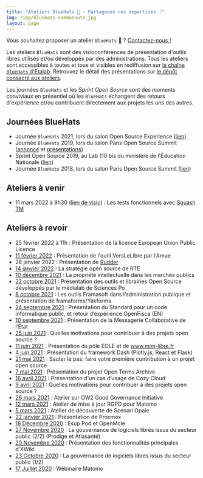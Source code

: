 ```yaml
---
title: "Ateliers BlueHats 🧢 - Partageons nos expertises !"
img: /img/bluehats-communaute.jpg
layout: page
---
```


<div class="fr-highlight">
  <p>Vous souhaitez proposer un atelier <code>BlueHats</code> 🧢 ?  <a href="mailto:logiciels-libres@data.gouv.fr">Contactez-nous !</a></p>
</div>

Les ateliers `BlueHats` sont des visioconférences de présentation d'outils libres utilisés et/ou développés par des administrations.  Tous les ateliers sont accessibles à toutes et tous et visibles en rediffusion sur [la chaîne `BlueHats` d'Etalab](https://www.dailymotion.com/playlist/x767bq).  Retrouvez le détail des présentations sur [le dépôt consacré aux ateliers](https://github.com/blue-hats/ateliers/blob/main/ateliers.org).

Les journées `BlueHats` et les *Sprint Open Source* sont des moments conviviaux en présentiel où les `BlueHats` échangent des retours d'expérience et/ou contribuent directement aux projets les uns des autres.

## Journées BlueHats

- Journée `BlueHats` 2021, lors du salon Open Source Experience ([lien](journee-2021))
- Journée `BlueHats` 2019, lors du salon Paris Open Source Summit ([annonce](https://www.numerique.gouv.fr/agenda/journee-bluehats-lors-du-salon-open-source-experience/) et [présentations](https://forum.etalab.gouv.fr/t/journee-bluehats-lors-du-paris-open-source-summit-le-11-decembre-2019/4614/2))
- Sprint Open Source 2019, au Lab 110 bis du ministère de l'Éducation Nationale ([lien](https://www.numerique.gouv.fr/actualites/retour-sur-le-premier-sprint-open-source-bluehats-administration/))
- Journée `BlueHats` 2018, lors du salon Paris Open Source Summit ([lien](https://www.numerique.gouv.fr/agenda/lancement-rejoignez-la-communaute-blue-hats-hackers-dinteret-general/))

## Ateliers à venir

- 11 mars 2022 à 9h30 ([lien de visio](https://webinaire.numerique.gouv.fr//meeting/signin/362/creator/369/hash/84c9902a44b481830388d5d69c808eb669da0a5b)) : Les tests fonctionnels avec [Squash TM](https://sill.etalab.gouv.fr/fr/software?id=137)

## Ateliers à revoir

- 25 février 2022 à 11h : Présentation de la licence European Union Public Licence
- [11 février 2022](/ateliers/amue-verslelibre) : Présentation de l'outil VersLeLibre par l'Amue
- 28 janvier 2022 : Présentation de [Rudder](https://sill.etalab.gouv.fr/fr/software?id=164)
- [14 janvier 2022](/ateliers/rte) : La stratégie open source de RTE
- [10 décembre 2021](/ateliers/propriete-intellectuelle-marches-publics) : La propriété intellectuelle dans les marchés publics
- [22 octobre 2021](/ateliers/medialab-sciences-po) : Présentation des outils et librairies Open Source développés par le médialab de Sciences Po
- [8 octobre 2021](/ateliers/outils-framasoft-administration-publique-yakforms) : Les outils Framasoft dans l’administration publique et présentation de framaforms/Yakforms
- [24 septembre 2021](/ateliers/standard-code-informatique-public-openfisca) : Présentation du Standard pour un code informatique public, et retour d’expérience OpenFisca (EN)
- [10 septembre 2021](/ateliers/messagerie-collaborative-etat) : Présentation de la Messagerie Collaborative de l’État
- [25 juin 2021](/ateliers/motivation-contributions-open-source) : Quelles motivations pour contribuer à des projets open source ?
- [11 juin 2021](/ateliers/pole-eole-mim-libre) : Présentation du pôle EOLE et de www.mim-libre.fr
- [4 juin 2021](/ateliers/framework-dash) : Présentation du framework Dash (Plotly.js, React et Flask)
- [21 mai 2021](/ateliers/premiere-contribution-projet-open-source) : Sauter le pas: faire votre première contribution à un projet open source
- [7 mai 2021](/ateliers/open-terms-archive) : Présentation du projet Open Terms Archive
- [16 avril 2021](/ateliers/cozy-cloud) : Présentation d'un cas d’usage de Cozy Cloud
- [9 avril 2021](/ateliers/motivation-contributions-open-source) : Quelles motivations pour contribuer à des projets open source ?
- [26 mars 2021](/ateliers/ow2-good-governance-initiative) : Atelier sur OW2 Good Governance Initiative
- [12 mars 2021](/ateliers/matomo) : Atelier de mise à jour RGPD pour Matomo
- [5 mars 2021](/ateliers/scenari-opale) : Atelier de découverte de Scenari Opale
- [22 janvier 2021](/ateliers/proxmox) : Présentation de Proxmox
- [18 Décembre 2020](/ateliers/esup-pod-openmole) : Esup Pod et OpenMole
- [27 Novembre 2020](/ateliers/exemples-gouvernance-logiciels-libres-secteur-public) : La gouvernance de logiciels libres issus du secteur public (2/2) (Prodige et Atlasanté)
- [20 Novembre 2020](/ateliers/xwiki) : Présentation des fonctionnalités principales d’XWiki
- [23 Octobre 2020](/ateliers/exemples-gouvernance-logiciels-libres-secteur-public) : La gouvernance de logiciels libres issus du secteur public (1/2)
- [17 Juillet 2020](/ateliers/matomo) : Wébinaire Matomo
